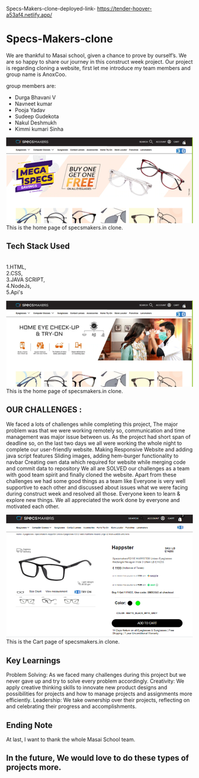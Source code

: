 Specs-Makers-clone-deployed-link-
https://tender-hoover-a53af4.netlify.app/


# Specs-Makers-clone
We are thankful to Masai school, given a chance to prove by ourself’s. We are so happy to share our journey in this construct week project. Our project is regarding cloning a website, first let me introduce my team members and group name is AnoxCoo.

group members are: </br>
- Durga Bhavani V </br>
- Navneet kumar </br>
- Pooja Yadav </br>
- Sudeep Gudekota </br>
- Nakul Deshmukh </br>
- Kimmi kumari Sinha
 
![#00d1a0](spec1.png)
This is the home page of specsmakers.in clone.

## Tech Stack Used 
</br>
1.HTML, </br>
2.CSS,</br>
3.JAVA SCRIPT,</br>
4.NodeJs,</br>
5.Api's

![Home page](spec2.png)
This is the home page of specsmakers.in clone.

## OUR CHALLENGES :
We faced a lots of challenges while completing this project, The major problem was that we were working remotely so, communication and time management was major issue between us. As the project had short span of deadline so, on the last two days we all were working the whole night to complete our user-friendly website.
Making Responsive Website and adding java script features
Sliding images, adding hem-burger functionality to navbar
Creating own data which required for website
while merging code and commit data to repository
We all are SOLVED our challenges as a team with good team spirit and finally cloned the website.
Apart from these challenges we had some good things as a team like
Everyone is very well supportive to each other and discussed about issues what we were facing during construct week and resolved all those.
Everyone keen to learn & explore new things.
We all appreciated the work done by everyone and motivated each other.

![category page](speccart.png)
This is the Cart page of specsmakers.in clone.

## Key Learnings

Problem Solving: As we faced many challenges during this project but we never gave up and try to solve every problem accordingly.
Creativity: We apply creative thinking skills to innovate new product designs and possibilities for projects and how to manage projects and assignments more efficiently.
Leadership: We take ownership over their projects, reflecting on and celebrating their progress and accomplishments.

## Ending Note 
At last, I want to thank the whole Masai School team.

## In the future, We would love to do these types of projects more.








